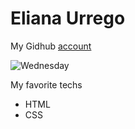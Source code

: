 # Eliana Urrego

My Gidhub [account](https://github.com/EliUrrego)

![Wednesday]()

My favorite  techs
- HTML
- CSS


